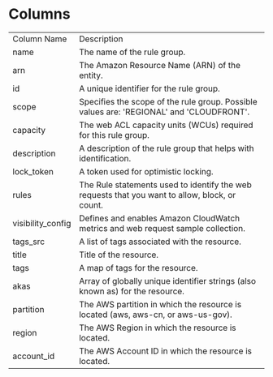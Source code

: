 # Columns  

<table>
	<tr><td>Column Name</td><td>Description</td></tr>
	<tr><td>name</td><td>The name of the rule group.</td></tr>
	<tr><td>arn</td><td>The Amazon Resource Name (ARN) of the entity.</td></tr>
	<tr><td>id</td><td>A unique identifier for the rule group.</td></tr>
	<tr><td>scope</td><td>Specifies the scope of the rule group. Possible values are: 'REGIONAL' and 'CLOUDFRONT'.</td></tr>
	<tr><td>capacity</td><td>The web ACL capacity units (WCUs) required for this rule group.</td></tr>
	<tr><td>description</td><td>A description of the rule group that helps with identification.</td></tr>
	<tr><td>lock_token</td><td>A token used for optimistic locking.</td></tr>
	<tr><td>rules</td><td>The Rule statements used to identify the web requests that you want to allow, block, or count.</td></tr>
	<tr><td>visibility_config</td><td>Defines and enables Amazon CloudWatch metrics and web request sample collection.</td></tr>
	<tr><td>tags_src</td><td>A list of tags associated with the resource.</td></tr>
	<tr><td>title</td><td>Title of the resource.</td></tr>
	<tr><td>tags</td><td>A map of tags for the resource.</td></tr>
	<tr><td>akas</td><td>Array of globally unique identifier strings (also known as) for the resource.</td></tr>
	<tr><td>partition</td><td>The AWS partition in which the resource is located (aws, aws-cn, or aws-us-gov).</td></tr>
	<tr><td>region</td><td>The AWS Region in which the resource is located.</td></tr>
	<tr><td>account_id</td><td>The AWS Account ID in which the resource is located.</td></tr>
</table>